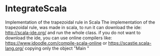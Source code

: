 # IntegrateScala
Implementation of the trapezoidal rule in Scala
The implementation of the trapezoidal rule, was made in scala, to run it can download the ide: http://scala-ide.org/ and run the whole class. if you do not want to download the ide, you can use online compilers like: https://www.jdoodle.com/compile-scala-online or https://scastie.scala-lang.org/ copying only the object "Main "
